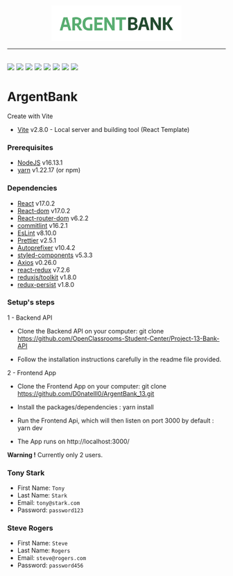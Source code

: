 <p align="center">
  <img src="/src/assets/img/argentBankLogo.png" width="300px"alt="Logo image"/>
</p>

---
[![](https://img.shields.io/badge/React-20232A?style=for-the-badge&logo=react&logoColor=61DAFB)](https://fr.reactjs.org/)
[![](https://img.shields.io/badge/React_Router-CA4245?style=for-the-badge&logo=react-router&logoColor=white)](https://reactrouter.com/)
[![](https://img.shields.io/badge/Vite-B73BFE?style=for-the-badge&logo=vite&logoColor=FFD62E)](https://vitejs.dev/)
[![](https://img.shields.io/badge/Visual_Studio_Code-0078D4?style=for-the-badge&logo=visual%20studio%20code&logoColor=white)](https://code.visualstudio.com/)
[![](https://img.shields.io/badge/JavaScript-323330?style=for-the-badge&logo=javascript&logoColor=F7DF1E)](/)
[![](https://img.shields.io/badge/eslint-3A33D1?style=for-the-badge&logo=eslint&logoColor=white)](https://eslint.org/)
[![](https://img.shields.io/badge/prettier-1A2C34?style=for-the-badge&logo=prettier&logoColor=F7BA3E)](https://prettier.io/)
[![](https://img.shields.io/badge/GIT-E44C30?style=for-the-badge&logo=git&logoColor=white)](https://git-scm.com)
---

# ArgentBank

Create with Vite

- [Vite](https://vitejs.dev/) v2.8.0 - Local server and building tool (React Template)

### Prerequisites

- [NodeJS](https://nodejs.org/en/) v16.13.1
- [yarn](https://yarnpkg.com/) v1.22.17 (or npm)


### Dependencies

- [React](https://fr.reactjs.org/) v17.0.2
- [React-dom](https://www.npmjs.com/package/react-dom) v17.0.2
- [React-router-dom](https://v5.reactrouter.com/web/guides/quick-start) v6.2.2
- [commitlint](https://commitlint.js.org/#/guides-use-prompt) v16.2.1
- [EsLint](https://eslint.org/) v8.10.0
- [Prettier](https://prettier.io/) v2.5.1
- [Autoprefixer](https://github.com/postcss/autoprefixer#browsers) v10.4.2
- [styled-components](https://github.com/styled-components/styled-components) v5.3.3
- [Axios](https://github.com/axios/axios#installing) v0.26.0
- [react-redux](https://github.com/reduxjs/react-redux) v7.2.6
- [reduxjs/toolkit](https://github.com/reduxjs/redux-toolkit) v1.8.0
- [redux-persist](https://github.com/rt2zz/redux-persist) v1.8.0


### Setup's steps

1 - Backend API
 - Clone the Backend API on your computer:
    git clone https://github.com/OpenClassrooms-Student-Center/Project-13-Bank-API
    

 - Follow the installation instructions carefully in the readme file provided.

2 - Frontend App
 - Clone the Frontend App on your computer:
    git clone https://github.com/D0natelll0/ArgentBank_13.git

 - Install the packages/dependencies : yarn install

 - Run the Frontend Api, which will then listen on port 3000 by default : yarn dev

 - The App runs on http://localhost:3000/

**Warning !** Currently only 2 users.

### Tony Stark
- First Name: `Tony`
- Last Name: `Stark`
- Email: `tony@stark.com`
- Password: `password123`
### Steve Rogers
- First Name: `Steve`
- Last Name: `Rogers`
- Email: `steve@rogers.com`
- Password: `password456`

